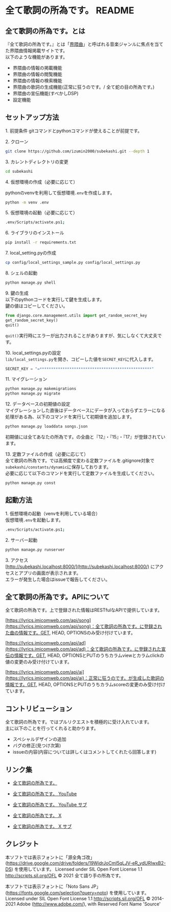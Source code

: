 # 全て歌詞の所為です。 README

## 全て歌詞の所為です。とは  
『全て歌詞の所為です。』とは「[界隈曲](https://dic.nicovideo.jp/a/%E7%95%8C%E9%9A%88%E6%9B%B2)」と呼ばれる音楽ジャンルに焦点を当てた界隈曲情報掲載サイトです。  
以下のような機能があります。

- 界隈曲の情報の掲載機能
- 界隈曲の情報の閲覧機能
- 界隈曲の情報の検索機能
- 界隈曲の歌詞の生成機能(正常に狂うのです。/ 全て蛇の目の所為です。)
- 界隈曲の宣伝機能(すべかしDSP)
- 設定機能

## セットアップ方法

1\. 前提条件
gitコマンドとpythonコマンドが使えることが前提です。  
  
2\. クローン

```bash
git clone https://github.com/izumin2000/subekashi.git --depth 1
```

3\. カレントディレクトリの変更

```bash
cd subekashi
```
  
4\. 仮想環境の作成（必要に応じて）

pythonのvenvを利用して仮想環境`.env`を作成します。  

```bash
python -m venv .env
```
  
5\. 仮想環境の起動（必要に応じて）  

```bash
.env/Scripts/activate.ps1;
```
  
6\. ライブラリのインストール  

```bash
pip install -r requirements.txt
```
  
7\. local_setting.pyの作成  

```bash
cp config/local_settings_sample.py config/local_settings.py
```
  
8\. シェルの起動  

```bash
python manage.py shell
```
  
9\. 鍵の生成  
以下のpythonコードを実行して鍵を生成します。  
鍵の値はコピーしてください。  

```py
from django.core.management.utils import get_random_secret_key
get_random_secret_key()
quit()
```

`quit()`実行時にエラーが出力されることがありますが、気にしなくて大丈夫です。  
  
10\. local_settings.pyの設定  
`lib/local_settings.py`を開き、コピーした値を`SECRET_KEY`に代入します。

```py
SECRET_KEY = "=*************************************************"
```
  
11\. マイグレーション  

```bash
python manage.py makemigrations
python manage.py migrate
```

12\. データベースの初期値の設定  
マイグレーションした直後はデータベースにデータが入っておらずエラーになる処理がある為、以下のコマンドを実行して初期値を追加します。  

```bash
python manage.py loaddata songs.json
```

初期値には全てあなたの所為です。の全曲と『12』・『15』・『17』が登録されています。  
  
13\. 定数ファイルの作成（必要に応じて）  
全て歌詞の所為です。では高頻度で変わる定数ファイルを.gitignore対象で`subekashi/constants/dynamic`に保存しております。  
必要に応じて以下のコマンドを実行して定数ファイルを生成してください。  

```bash
python manage.py const
```
  
## 起動方法  

1\. 仮想環境の起動（venvを利用している場合）  
仮想環境`.env`を起動します。  

```bash
.env/Scripts/activate.ps1;
```
  
2\. サーバー起動  

```bash
python manage.py runserver
```
  
3\. アクセス  
[http://subekashi.localhost:8000/](http://subekashi.localhost:8000/) にアクセスとアプリの画面が表示されます。  
エラーが発生した場合はissueで報告してください。  
  
## 全て歌詞の所為です。APIについて  
全て歌詞の所為です。上で登録された情報はRESTfulなAPIで提供しています。  

[https://lyrics.imicomweb.com/api/song](https://lyrics.imicomweb.com/api/song)：全て歌詞の所為です。に登録された曲の情報です。GET, HEAD, OPTIONSのみ受け付けています。

[https://lyrics.imicomweb.com/api/ad](https://lyrics.imicomweb.com/api/ad)：全て歌詞の所為です。に登録された宣伝の情報です。GET, HEAD, OPTIONSとPUTのうちカラムviewとカラムclickの値の変更のみ受け付けています。

[https://lyrics.imicomweb.com/api/ai](https://lyrics.imicomweb.com/api/ai)：正常に狂うのです。が生成した歌詞の情報です。GET, HEAD, OPTIONSとPUTのうちカラムscoreの変更のみ受け付けています。

## コントリビューション
全て歌詞の所為です。ではプルリクエストを積極的に受け入れています。  
主に以下のことを行ってくれると助かります。  

- スペシャルデザインの追加
- バグの修正(見つけ次第)
- issueの内容(内容については詳しくはコメントしてくれたら回答します)

## リンク集

- [全て歌詞の所為です。](https://lyrics.imicomweb.com/)

- [全て歌詞の所為です。 YouTube](https://www.youtube.com/@subekashi)

- [全て歌詞の所為です。 YouTube サブ](https://www.youtube.com/@lyricsokiba)

- [全て歌詞の所為です。 X](https://x.com/subekashi)

- [全て歌詞の所為です。 X サブ](https://x.com/lyricsokiba)

## クレジット
本ソフトでは表示フォントに「源全角ゴ改」(<https://drive.google.com/drive/folders/19WidrJoCmI5qLJV-eR_ydURIwxB2-DS>) を使用しています。
Licensed under SIL Open Font License 1.1 <http://scripts.sil.org/OFL>
© 2021 全て語り手の所為です。

本ソフトでは表示フォントに「Noto Sans JP」(<https://fonts.google.com/selection?query=noto>) を使用しています。
Licensed under SIL Open Font License 1.1 <http://scripts.sil.org/OFL>
© 2014-2021 Adobe (<http://www.adobe.com/>), with Reserved Font Name 'Source'